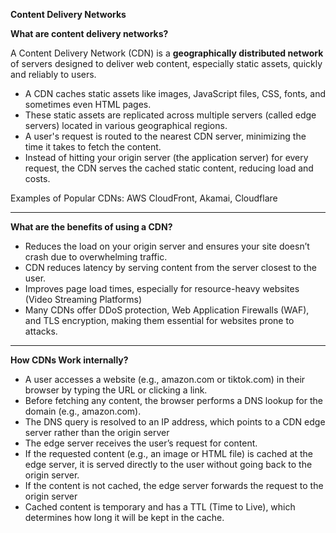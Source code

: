**Content Delivery Networks**

**What are content delivery networks?**

A Content Delivery Network (CDN) is a **geographically distributed network** of servers designed to deliver web content, especially static assets, quickly and reliably to users. 

  - A CDN caches static assets like images, JavaScript files, CSS, fonts, and sometimes even HTML pages.
  - These static assets are replicated across multiple servers (called edge servers) located in various geographical regions.
  - A user's request is routed to the nearest CDN server, minimizing the time it takes to fetch the content.
  - Instead of hitting your origin server (the application server) for every request, the CDN serves the cached static content, reducing load and costs.

Examples of Popular CDNs: AWS CloudFront, Akamai, Cloudflare

------------------------------------------------------------------------------------------------------------------------------------

**What are the benefits of using a CDN?**

- Reduces the load on your origin server and ensures your site doesn’t crash due to overwhelming traffic.
- CDN reduces latency by serving content from the server closest to the user.
- Improves page load times, especially for resource-heavy websites (Video Streaming Platforms)
- Many CDNs offer DDoS protection, Web Application Firewalls (WAF), and TLS encryption, making them essential for websites prone to attacks.
  
------------------------------------------------------------------------------------------------------------------------------------

**How CDNs Work internally?**

  - A user accesses a website (e.g., amazon.com or tiktok.com) in their browser by typing the URL or clicking a link.
  - Before fetching any content, the browser performs a DNS lookup for the domain (e.g., amazon.com).
  - The DNS query is resolved to an IP address, which points to a CDN edge server rather than the origin server
  - The edge server receives the user’s request for content.
  - If the requested content (e.g., an image or HTML file) is cached at the edge server, it is served directly to the user without going back to the origin server.
  - If the content is not cached, the edge server forwards the request to the origin server
  - Cached content is temporary and has a TTL (Time to Live), which determines how long it will be kept in the cache.
